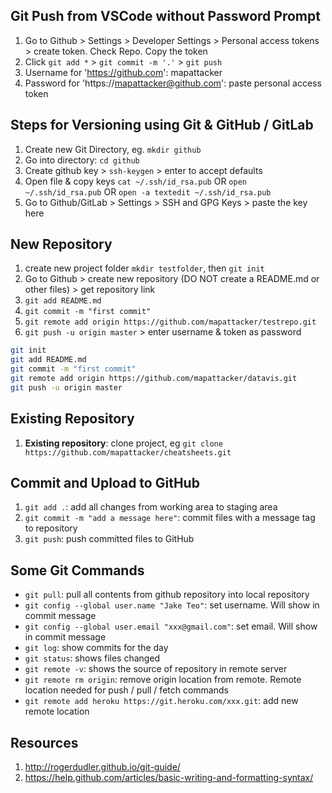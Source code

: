 ## Git Push from VSCode without Password Prompt
1) Go to Github > Settings > Developer Settings > Personal access tokens > create token. Check Repo. Copy the token
2) Click `git add *` > `git commit -m '.'` > `git push`
3) Username for 'https://github.com': mapattacker
4) Password for 'https://mapattacker@github.com': paste personal access token

## Steps for Versioning using Git & GitHub / GitLab

1) Create new Git Directory, eg. `mkdir github`
2) Go into directory: `cd github`
3) Create github key > `ssh-keygen` > enter to accept defaults
4) Open file & copy keys `cat ~/.ssh/id_rsa.pub` OR `open ~/.ssh/id_rsa.pub` OR `open -a textedit ~/.ssh/id_rsa.pub`
5) Go to Github/GitLab > Settings > SSH and GPG Keys > paste the key here

## New Repository
1) create new project folder `mkdir testfolder`, then `git init`
2) Go to Github > create new repository (DO NOT create a README.md or other files) > get repository link
3) `git add README.md`
4) `git commit -m "first commit"`
5) `git remote add origin https://github.com/mapattacker/testrepo.git`
6) `git push -u origin master` > enter username & token as password

```bash
git init
git add README.md
git commit -m "first commit"
git remote add origin https://github.com/mapattacker/datavis.git
git push -u origin master
```

## Existing Repository
1) __Existing repository__: clone project, eg `git clone https://github.com/mapattacker/cheatsheets.git`

## Commit and Upload to GitHub
1) `git add .`: add all changes from working area to staging area
2) `git commit -m "add a message here"`: commit files with a message tag to repository
3) `git push`: push committed files to GitHub

## Some Git Commands
   * `git pull`: pull all contents from github repository into local repository
   * `git config --global user.name "Jake Teo"`: set username. Will show in commit message
   * `git config --global user.email "xxx@gmail.com"`: set email. Will show in commit message
   * `git log`: show commits for the day
   * `git status`: shows files changed
   * `git remote -v`: shows the source of repository in remote server
   * `git remote rm origin`: remove origin location from remote. Remote location needed for push / pull / fetch commands
   * `git remote add heroku https://git.heroku.com/xxx.git`: add new remote location

## Resources
1) http://rogerdudler.github.io/git-guide/
2) https://help.github.com/articles/basic-writing-and-formatting-syntax/
